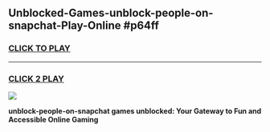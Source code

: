 
## Unblocked-Games-unblock-people-on-snapchat-Play-Online #p64ff
<h3>
<a href="https://news.freeplayer.one?title=unblock-people-on-snapchat&ref=3">CLICK TO PLAY</a></h3>
<hr>

<h3>
<a href="https://news.freeplayer.one?title=unblock-people-on-snapchat&ref=3">CLICK 2 PLAY</a>
  
</h3>

<a href="https://news.freeplayer.one?title=unblock-people-on-snapchat&ref=3"><img src="https://clearcache.store/games.png"></a>


**unblock-people-on-snapchat games unblocked: Your Gateway to Fun and Accessible Online Gaming**
